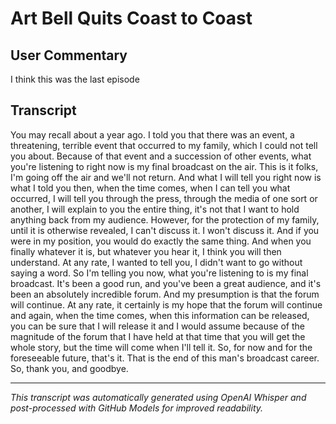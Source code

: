 # Art Bell Quits Coast to Coast

## User Commentary

I think this was the last episode

## Transcript

You may recall about a year ago. I told you that there was an event, a threatening, terrible event that occurred to my family, which I could not tell you about. Because of that event and a succession of other events, what you're listening to right now is my final broadcast on the air. This is it folks, I'm going off the air and we'll not return. And what I will tell you right now is what I told you then, when the time comes, when I can tell you what occurred, I will tell you through the press, through the media of one sort or another, I will explain to you the entire thing, it's not that I want to hold anything back from my audience. However, for the protection of my family, until it is otherwise revealed, I can't discuss it. I won't discuss it. And if you were in my position, you would do exactly the same thing. And when you finally whatever it is, but whatever you hear it, I think you will then understand. At any rate, I wanted to tell you, I didn't want to go without saying a word. So I'm telling you now, what you're listening to is my final broadcast. It's been a good run, and you've been a great audience, and it's been an absolutely incredible forum. And my presumption is that the forum will continue. At any rate, it certainly is my hope that the forum will continue and again, when the time comes, when this information can be released, you can be sure that I will release it and I would assume because of the magnitude of the forum that I have held at that time that you will get the whole story, but the time will come when I'll tell it. So, for now and for the foreseeable future, that's it. That is the end of this man's broadcast career. So, thank you, and goodbye.

---

*This transcript was automatically generated using OpenAI Whisper and post-processed with GitHub Models for improved readability.*
